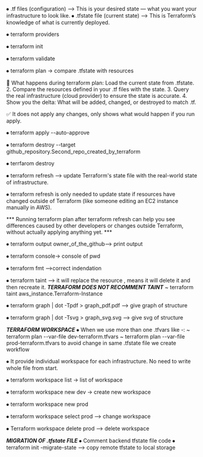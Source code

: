 ⦁	.tf files (configuration) --> This is your desired state — what you want your infrastructure to look like.
⦁	 .tfstate file (current state) --> This is Terraform’s knowledge of what is currently deployed. 



⦁	terraform providers 

⦁	terraform init

⦁	terraform validate

⦁	terraform plan -> compare .tfstate with resources

🔄 What happens during terraform plan:
Load the current state from .tfstate.
2. Compare the resources defined in your .tf files with the state.
3. Query the real infrastructure (cloud provider) to ensure the state is accurate.
4. Show you the delta:
What will be added, changed, or destroyed to match .tf.

✅ It does not apply any changes, only shows what would happen if you run apply.


⦁	terraform apply --auto-approve

⦁	terraform destroy --target github_repository.Second_repo_created_by_terraform

⦁	terrfarom destroy  


⦁	terraform refresh --> update Terraform's state file with the real-world state of infrastructure.

⦁	 terraform refresh is only needed to update state if resources have changed outside of Terraform (like someone editing an EC2 instance manually in AWS).

*** Running terraform plan after terraform refresh can help you see differences caused by other developers or changes outside Terraform, without actually applying anything yet. ***

⦁	terraform output owner_of_the_github--> print output

⦁	terraform console-> console of pwd

⦁	terraform fmt -->correct indendation

⦁	terraform taint  -->  it will replace the resource , means it will delete it and then recreate it. ***TERRAFORM DOES NOT RECOMMENT TAINT***
~ terraform taint aws_instance.Terraform-Instance

⦁	terraform graph | dot -Tpdf > graph_pdf.pdf --> give graph of structure

⦁	terraform graph | dot -Tsvg > graph_svg.svg --> give svg of structure

***TERRAFORM WORKSPACE***
⦁	When we use more than one  .tfvars like -:
       ~ terraform plan --var-file dev-terraform.tfvars
       ~ terraform plan --var-file prod-terraform.tfvars
    to avoid change in same .tfstate file we create workflow 

⦁	It provide individual workspace for each infrastructure. No need to write whole file from start.


⦁	terraform workspace list  -> list of workspace 

⦁	terraform workspace new  dev  -> create new workspace

⦁	terraform workspace new prod

⦁	terraform workspace select  prod  --> change workspace

⦁	Terraform workspace delete prod  --> delete workspace 

***MIGRATION OF .tfstate FILE***
⦁	Comment backend tfstate  file code 
⦁	terraform init -migrate-state --> copy remote tfstate to local storage







